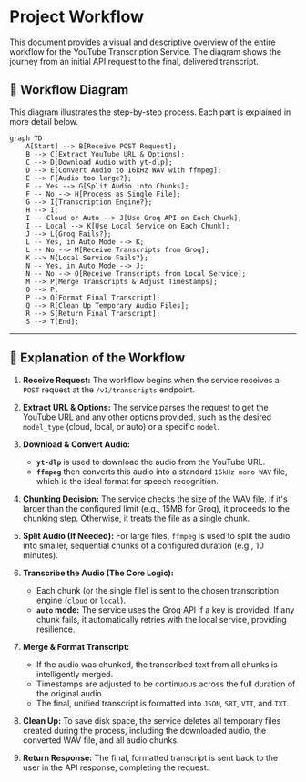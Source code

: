 # Project Workflow

This document provides a visual and descriptive overview of the entire workflow for the YouTube Transcription Service. The diagram shows the journey from an initial API request to the final, delivered transcript.

## 🌊 Workflow Diagram

This diagram illustrates the step-by-step process. Each part is explained in more detail below.

```mermaid
graph TD
    A[Start] --> B[Receive POST Request];
    B --> C[Extract YouTube URL & Options];
    C --> D[Download Audio with yt-dlp];
    D --> E[Convert Audio to 16kHz WAV with ffmpeg];
    E --> F{Audio too large?};
    F -- Yes --> G[Split Audio into Chunks];
    F -- No --> H[Process as Single File];
    G --> I{Transcription Engine?};
    H --> I;
    I -- Cloud or Auto --> J[Use Groq API on Each Chunk];
    I -- Local --> K[Use Local Service on Each Chunk];
    J --> L{Groq Fails?};
    L -- Yes, in Auto Mode --> K;
    L -- No --> M[Receive Transcripts from Groq];
    K --> N{Local Service Fails?};
    N -- Yes, in Auto Mode --> J;
    N -- No --> O[Receive Transcripts from Local Service];
    M --> P[Merge Transcripts & Adjust Timestamps];
    O --> P;
    P --> Q[Format Final Transcript];
    Q --> R[Clean Up Temporary Audio Files];
    R --> S[Return Final Transcript];
    S --> T[End];
```

--- 

## 📝 Explanation of the Workflow

1.  **Receive Request:** The workflow begins when the service receives a `POST` request at the `/v1/transcripts` endpoint.

2.  **Extract URL & Options:** The service parses the request to get the YouTube URL and any other options provided, such as the desired `model_type` (cloud, local, or auto) or a specific `model`.

3.  **Download & Convert Audio:**
    - **`yt-dlp`** is used to download the audio from the YouTube URL.
    - **`ffmpeg`** then converts this audio into a standard `16kHz mono WAV` file, which is the ideal format for speech recognition.

4.  **Chunking Decision:** The service checks the size of the WAV file. If it's larger than the configured limit (e.g., 15MB for Groq), it proceeds to the chunking step. Otherwise, it treats the file as a single chunk.

5.  **Split Audio (If Needed):** For large files, `ffmpeg` is used to split the audio into smaller, sequential chunks of a configured duration (e.g., 10 minutes).

6.  **Transcribe the Audio (The Core Logic):**
    - Each chunk (or the single file) is sent to the chosen transcription engine (`cloud` or `local`).
    - **`auto` mode:** The service uses the Groq API if a key is provided. If any chunk fails, it automatically retries with the local service, providing resilience.

7.  **Merge & Format Transcript:**
    - If the audio was chunked, the transcribed text from all chunks is intelligently merged.
    - Timestamps are adjusted to be continuous across the full duration of the original audio.
    - The final, unified transcript is formatted into `JSON`, `SRT`, `VTT`, and `TXT`.

8.  **Clean Up:** To save disk space, the service deletes all temporary files created during the process, including the downloaded audio, the converted WAV file, and all audio chunks.

9.  **Return Response:** The final, formatted transcript is sent back to the user in the API response, completing the request.
